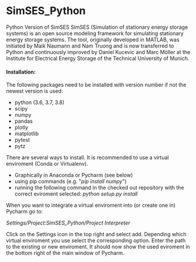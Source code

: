 ﻿# SimSES_Python
Python Version of SimSES
SimSES (Simulation of stationary energy storage systems) is an open source modeling framework
 for simulating stationary energy storage systems. The tool, originally developed in MATLAB,
  was initiated by Maik Naumann and Nam Truong and is now transferred to Python and continuously
   improved by Daniel Kucevic and Marc Möller at the Institute for Electrical Energy Storage 
   of the Technical University of Munich.

#### **Installation:**

The following packages need to be installed with version number if not the newest version is used:
- python (3.6, 3.7, 3.8)
- scipy
- numpy
- pandas
- plotly
- matplotlib
- pytest
- pytz

There are several ways to install. It is recommended to use a virtual enviroment (Conda or Virtualenv).
- Graphically in Anaconda or Pycharm (see below)
- using pip commands (e.g. "_pip install numpy_")
- running the following command in the checked out repository with the correct eviroment selected:
_python setup.py install_

When you want to integrate a virtual enviroment into (or create one in) Pycharm go to:

_Settings/Project:SimSES_Python/Project Interpreter_

Click on the Settings icon in the top right and select add.
Depending which virtual enviroment you use select the corresponding option. 
Enter the path to the existing or new enviroment.
It should now show the used eviroment in the bottom right of the main window of Pycharm.
